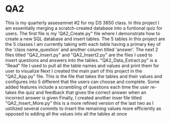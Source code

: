 # QA2
This is my quarterly assessmnet #2 for my DS 3850 class.
In this project I am essentially merging a scratch-created database into a funtional quiz for users.
The first file is my 'QA2_Create.py" file where I demonstrate how to create a new SQL database and insert tables. The 5 tables in this project are the 5 classes I am currently taking with each table having a primary key of the 'class name_question' and another column titled 'answer'.
The next 2 files titled "QA2_Insert.py" and "QA2_Insert2.py" are the files I used to insert questions and answers into the tables.
"QA2_Data_Extract.py" is a "Read" file I used to pull all the table names and values and print them for user to visualize
Next I created the main part of this project in the "QA2_App.py" file. This is the file that takes the tables and their values and configures into 5 different that the users can choose and complete. Some added features include a scrambling of questions each time the user re-takes the quiz and feedback that gives the correct answer when an incorrect answer is given
Finally, I created another inser file titled "QA2_Insert_More.py" this is a more refined version of the last two as I ustilized several commits to insert the remaining values more efficiently as opposed to adding all the values into all the tables at once
